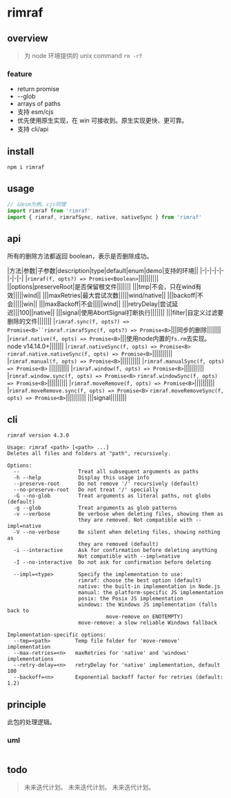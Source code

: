 # rimraf

## overview

> 为 node 环境提供的 unix command `rm -rf`

### feature

- return promise
- --glob
- arrays of paths
- 支持 esm/cjs
- 优先使用原生实现，在 win 可接收到。原生实现更快、更可靠。
- 支持 cli/api

## install

`npm i rimraf`

## usage

```js
// 以esm为例。cjs同理
import rimraf from 'rimraf'
import { rimraf, rimrafSync, native, nativeSync } from 'rimraf'
```

## api

所有的删除方法都返回 boolean，表示是否删除成功。

<!-- prettier-ignore-start -->
|方法|参数|子参数|description|type|default|enum|demo|支持的环境||
|-|-|-|-|-|-|-|-|
|`rimraf(f, opts?) => Promise<Boolean>`||||||||||
||options|preserveRoot|是否保留根文件|||||||
|||tmp|不会，只在wind有效|||||wind||
|||maxRetries|最大尝试次数|||||wind/native||
|||backoff|不会|||||win||
|||maxBackoff|不会|||||wind||
|||retryDelay|尝试延迟|||100||native||
|||signal|使用AbortSignal打断执行|||||||
|||filter|自定义过滤要删除的文件|||||||
|`rimraf.sync(f, opts?) => Promise<B>``rimraf.rimrafSync(f, opts?) => Promise<B>`|||同步的删除|||||||
|`rimraf.native(f, opts) => Promise<B>`|||使用node内置的`fs.rm`去实现。node v14.14.0+|||||||
|`rimraf.nativeSync(f, opts) => Promise<B>` `rimraf.native.nativeSync(f, opts) => Promise<B>`||||||||||
|`rimraf.manual(f, opts) => Promise<B>`||||||||||
|`rimraf.manualSync(f, opts) => Promise<B>` ||||||||||
|`rimraf.window(f, opts) => Promise<B>`||||||||||
|`rimraf.window.sync(f, opts) => Promise<B>` `rimraf.windowSync(f, opts) => Promise<B>`||||||||||
|`rimraf.moveRemove(f, opts) => Promise<B>`||||||||||
|`rimraf.moveRemove.sync(f, opts) => Promise<B>` `rimraf.moveRemoveSync(f, opts) => Promise<B>`||||||||||
|||signal||||||||
<!-- prettier-ignore-end -->

## cli

```shell
rimraf version 4.3.0

Usage: rimraf <path> [<path> ...]
Deletes all files and folders at "path", recursively.

Options:
  --                   Treat all subsequent arguments as paths
  -h --help            Display this usage info
  --preserve-root      Do not remove '/' recursively (default)
  --no-preserve-root   Do not treat '/' specially
  -G --no-glob         Treat arguments as literal paths, not globs (default)
  -g --glob            Treat arguments as glob patterns
  -v --verbose         Be verbose when deleting files, showing them as
                       they are removed. Not compatible with --impl=native
  -V --no-verbose      Be silent when deleting files, showing nothing as
                       they are removed (default)
  -i --interactive     Ask for confirmation before deleting anything
                       Not compatible with --impl=native
  -I --no-interactive  Do not ask for confirmation before deleting

  --impl=<type>        Specify the implementation to use:
                       rimraf: choose the best option (default)
                       native: the built-in implementation in Node.js
                       manual: the platform-specific JS implementation
                       posix: the Posix JS implementation
                       windows: the Windows JS implementation (falls back to
                                move-remove on ENOTEMPTY)
                       move-remove: a slow reliable Windows fallback

Implementation-specific options:
  --tmp=<path>        Temp file folder for 'move-remove' implementation
  --max-retries=<n>   maxRetries for 'native' and 'windows' implementations
  --retry-delay=<n>   retryDelay for 'native' implementation, default 100
  --backoff=<n>       Exponential backoff factor for retries (default: 1.2)
```

## principle

此包的处理逻辑。

### uml

```

```

## todo

> 未来迭代计划。
> 未来迭代计划。
> 未来迭代计划。
